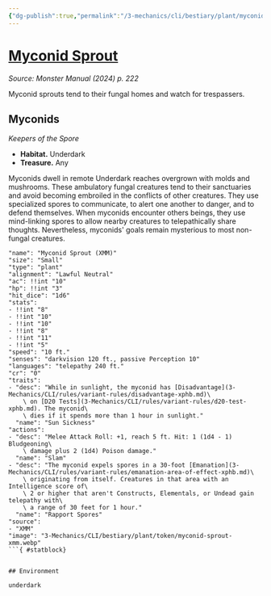 ```yaml
---
{"dg-publish":true,"permalink":"/3-mechanics/cli/bestiary/plant/myconid-sprout-xmm/","tags":["ttrpg-cli/compendium/src/5e/xmm","ttrpg-cli/monster/cr/0","ttrpg-cli/monster/environment/underdark","ttrpg-cli/monster/size/small","ttrpg-cli/monster/type/plant"],"noteIcon":""}
---
```


# [Myconid Sprout](3-Mechanics\CLI\bestiary\plant/myconid-sprout-xmm.md)
*Source: Monster Manual (2024) p. 222*  

Myconid sprouts tend to their fungal homes and watch for trespassers.

## Myconids

*Keepers of the Spore*

- **Habitat.** Underdark  
- **Treasure.** Any  

Myconids dwell in remote Underdark reaches overgrown with molds and mushrooms. These ambulatory fungal creatures tend to their sanctuaries and avoid becoming embroiled in the conflicts of other creatures. They use specialized spores to communicate, to alert one another to danger, and to defend themselves. When myconids encounter others beings, they use mind-linking spores to allow nearby creatures to telepathically share thoughts. Nevertheless, myconids' goals remain mysterious to most non-fungal creatures.

```statblock
"name": "Myconid Sprout (XMM)"
"size": "Small"
"type": "plant"
"alignment": "Lawful Neutral"
"ac": !!int "10"
"hp": !!int "3"
"hit_dice": "1d6"
"stats":
- !!int "8"
- !!int "10"
- !!int "10"
- !!int "8"
- !!int "11"
- !!int "5"
"speed": "10 ft."
"senses": "darkvision 120 ft., passive Perception 10"
"languages": "telepathy 240 ft."
"cr": "0"
"traits":
- "desc": "While in sunlight, the myconid has [Disadvantage](3-Mechanics/CLI/rules/variant-rules/disadvantage-xphb.md)\
    \ on [D20 Tests](3-Mechanics/CLI/rules/variant-rules/d20-test-xphb.md). The myconid\
    \ dies if it spends more than 1 hour in sunlight."
  "name": "Sun Sickness"
"actions":
- "desc": "Melee Attack Roll: +1, reach 5 ft. Hit: 1 (1d4 - 1) Bludgeoning\
    \ damage plus 2 (1d4) Poison damage."
  "name": "Slam"
- "desc": "The myconid expels spores in a 30-foot [Emanation](3-Mechanics/CLI/rules/variant-rules/emanation-area-of-effect-xphb.md)\
    \ originating from itself. Creatures in that area with an Intelligence score of\
    \ 2 or higher that aren't Constructs, Elementals, or Undead gain telepathy with\
    \ a range of 30 feet for 1 hour."
  "name": "Rapport Spores"
"source":
- "XMM"
"image": "3-Mechanics/CLI/bestiary/plant/token/myconid-sprout-xmm.webp"
```{ #statblock}


## Environment

underdark